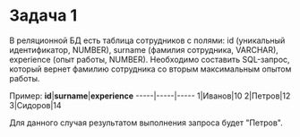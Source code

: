 # Задача 1

В реляционной БД есть таблица сотрудников с полями: id
(уникальный идентификатор, NUMBER), surname (фамилия
сотрудника, VARCHAR), experience (опыт работы, NUMBER).
Необходимо составить SQL-запрос, который вернет фамилию
сотрудника со вторым максимальным опытом работы.

Пример:
**id**|**surname**|**experience**
-----|-----|-----
1|Иванов|10
2|Петров|12
3|Сидоров|14

Для данного случая
результатом выполнения
запроса будет "Петров".